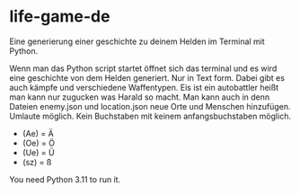 # life-game-de
Eine generierung einer geschichte zu deinem Helden im Terminal mit Python. 

Wenn man das Python script startet öffnet sich das terminal und es wird eine geschichte von dem Helden generiert. Nur in Text form. Dabei gibt es auch kämpfe und verschiedene Waffentypen. Eis ist ein autobattler heißt man kann nur zugucken was Harald so macht.
Man kann auch in denn Dateien enemy.json und location.json neue Orte und Menschen hinzufügen. 
Umlaute möglich. Kein Buchstaben mit keinem anfangsbuchstaben möglich.
- (Ae) = Ä
- (Oe) = Ö
- (Ue) = Ü
- (sz) = ß

You need Python 3.11 to run it.

